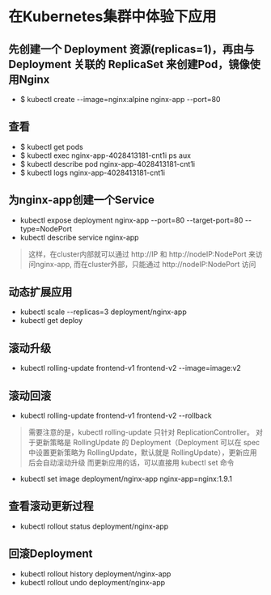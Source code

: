 # 在Kubernetes集群中体验下应用

## 先创建一个 Deployment 资源(replicas=1)，再由与 Deployment 关联的 ReplicaSet 来创建Pod，镜像使用Nginx
- $ kubectl create --image=nginx:alpine nginx-app --port=80

## 查看
- $ kubectl get pods
- $ kubectl exec nginx-app-4028413181-cnt1i ps aux
- $ kubectl describe pod nginx-app-4028413181-cnt1i
- $ kubectl logs nginx-app-4028413181-cnt1i

## 为nginx-app创建一个Service
- kubectl expose deployment nginx-app --port=80 --target-port=80 --type=NodePort
- kubectl describe service nginx-app
> 这样，在cluster内部就可以通过 http://IP 和 http://nodeIP:NodePort 来访问nginx-app,
> 而在cluster外部，只能通过 http://nodeIP:NodePort 访问

## 动态扩展应用
- kubectl scale --replicas=3 deployment/nginx-app
- kubectl get deploy

## 滚动升级
- kubectl rolling-update frontend-v1 frontend-v2 --image=image:v2

## 滚动回滚
- kubectl rolling-update frontend-v1 frontend-v2 --rollback

> 需要注意的是，kubectl rolling-update 只针对 ReplicationController。
> 对于更新策略是 RollingUpdate 的 Deployment（Deployment 可以在 spec 中设置更新策略为 RollingUpdate，默认就是 RollingUpdate），更新应用后会自动滚动升级
> 而更新应用的话，可以直接用 kubectl set 命令

- kubectl set image deployment/nginx-app nginx-app=nginx:1.9.1

## 查看滚动更新过程
- kubectl rollout status deployment/nginx-app

## 回滚Deployment
- kubectl rollout history deployment/nginx-app
- kubectl rollout undo deployment/nginx-app
